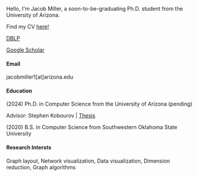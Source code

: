
Hello, I'm Jacob Miller, a soon-to-be-graduating Ph.D. student from the University of Arizona. 

Find my CV <a href="miller_cv.pdf">here!</a>

<a href="https://dblp.org/pid/188/3408-1.html">DBLP</a>

<a href="https://scholar.google.com/citations?user=kggsAH0AAAAJ&hl=en&oi=ao">Google Scholar</a>

#### Email
jacobmiller1[at]arizona.edu

#### Education
(2024) Ph.D. in Computer Science from the University of Arizona (pending)

Advisor: Stephen Kobourov | <a href="https://jacoblmiller.github.io/homepage/papers/Jacob_thesis-1.pdf">Thesis</a>

(2020) B.S. in Computer Science from Southwestern Oklahoma State University

#### Research Intersts
Graph layout, Network visualization, Data visualization, Dimension reduction, Graph algorithms
